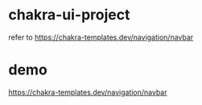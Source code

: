 # chakra-ui-project

refer to https://chakra-templates.dev/navigation/navbar

# demo

https://chakra-templates.dev/navigation/navbar